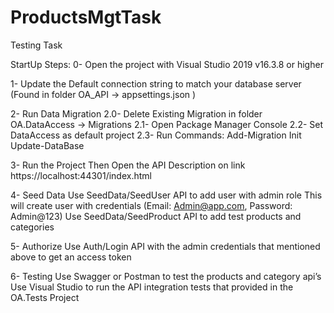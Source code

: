 # ProductsMgtTask
Testing Task

StartUp Steps:
0- Open the project with Visual Studio 2019 v16.3.8 or higher 

1- Update the Default connection string to match your database server (Found in folder OA_API -> appsettings.json ) 

2- Run Data Migration
   2.0- Delete Existing Migration in folder OA.DataAccess -> Migrations
   2.1- Open Package Manager Console
   2.2- Set DataAccess as default project
   2.3- Run Commands:  Add-Migration Init
                      Update-DataBase
                      
3- Run the Project Then Open the API Description on link https://localhost:44301/index.html

4- Seed Data
  Use SeedData/SeedUser API to add user with admin role
    This will create user with credentials (Email: Admin@app.com, Password: Admin@123)
  Use SeedData/SeedProduct API to add test products and categories
  
5- Authorize 
  Use Auth/Login API with the admin credentials that mentioned above to get an access token

6- Testing 
	Use Swagger or Postman to test the products and category api’s 
	Use Visual Studio to run the API integration tests that provided in the OA.Tests Project
